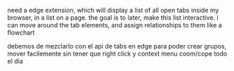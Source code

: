 need a edge extension, which will display a list of all open tabs inside my browser, in a list on a page. the goal is to later, make this list interactive. i can move around the tab elements, and assign relationships to them like a flowchart

debemos de mezclarlo con el api de tabs en edge para poder crear grupos, mover facilemente sin tener que right click y context menu coom/cope todo el dia
